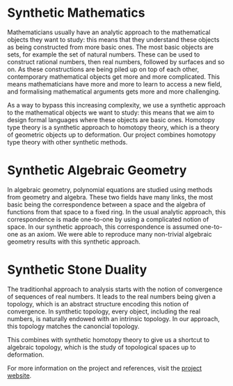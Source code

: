 # Synthetic Mathematics

Mathematicians usually have an analytic approach to the mathematical objects they want to study: this means that they understand these objects as being constructed from more basic ones. The most basic objects are sets, for example the set of natural numbers. These can be used to construct rational numbers, then real numbers, followed by surfaces and so on. As these constructions are being piled up on top of each other, contemporary mathematical objects get more and more complicated. This means mathematicians have more and more to learn to access a new field, and formalising mathematical arguments gets more and more challenging.

As a way to bypass this increasing complexity, we use a synthetic approach to the mathematical objects we want to study: this means that we aim to design formal languages where these objects are basic ones. Homotopy type theory is a synthetic approach to homotopy theory, which is a theory of geometric objects up to deformation. Our project combines homotopy type theory with other synthetic methods.

# Synthetic Algebraic Geometry

In algebraic geometry, polynomial equations are studied using methods from geometry and algebra. These two fields have many links, the most basic being the correspondence between a space and the algebra of functions from that space to a fixed ring. In the usual analytic approach, this correspondence is made one-to-one by using a complicated notion of space. In our synthetic approach, this correspondence is assumed one-to-one as an axiom. We were able to reproduce many non-trivial algebraic geometry results with this synthetic approach.

# Synthetic Stone Duality
 
The traditionhal approach to analysis starts with the notion of convergence of sequences of real numbers. It leads to the real numbers being given a topology, which is an abstract structure encoding this notion of convergence. In synthetic topology, every object, including the real numbers, is naturally endowed with an intrinsic topology. In our approach, this topology matches the canoncial topology. 

This combines with synthetic homotopy theory to give us a shortcut to algebraic topology, which is the study of topological spaces up to deformation.

For more information on the project and references, visit the [project website](https://github.com/felixwellen/synthetic-zariski/blob/main/README.md).

